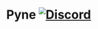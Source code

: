 <div align="center">
  
# Pyne [![Discord](https://discord.com/api/guilds/770351603428491274/embed.png)](https://discord.gg/RCaXQEFTyt)
  
</div>
